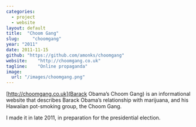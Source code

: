 ```yaml
---
categories:
  - project
  - website
layout: default
title:  "Choom Gang"
slug:     "choomgang"
year: "2011"
date: 2011-11-15
github: "https://github.com/amonks/choomgang"
website:    "http://choomgang.co.uk"
tagline:    "Online propaganda"
image:
  url: "/images/choomgang.png"
---
```

[http://choomgang.co.uk](Barack Obama&#8217;s Choom Gang) is an informational website that describes Barack Obama&#8217;s relationship with marijuana, and his Hawaiian pot-smoking group, the Choom Gang.

I made it in late 2011, in preparation for the presidential election.
